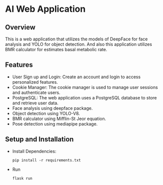 # AI Web Application

## Overview

This is a web application that utilizes the models of DeepFace for face analysis and YOLO for object detection. And also this application utilizes BMR calculator for estimates basal metabolic rate.

## Features

* User Sign up and Login: Create an account and login to access personalized features.
* Cookie Manager: The cookie manager is used to manage user sessions and authenticate users.
* PostgreSQL: The web application uses a PostgreSQL database to store and retrieve user data.
* Face analysis using deepface package.
* Object detection using YOLO-V8.
* BMR calculator using Mifflin-St Jeor equation.
* Pose detection using mediapipe package.


## Setup and Installation

* Install Dependencies:

  ```
  pip install -r requirements.txt
  ```

* Run

  ```
  flask run
  ```
